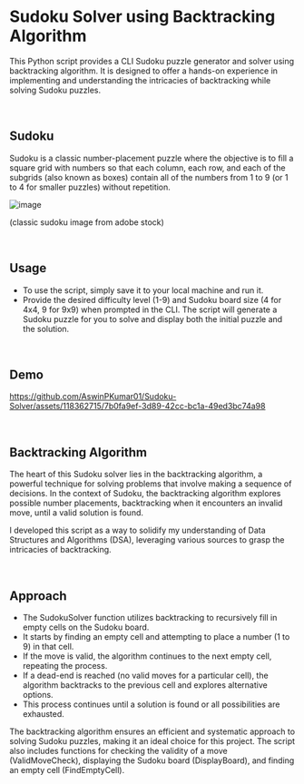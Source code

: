 # Sudoku Solver using Backtracking Algorithm

This Python script provides a CLI Sudoku puzzle generator and solver using backtracking algorithm. It is designed to offer a hands-on experience in implementing and understanding the intricacies of backtracking while solving Sudoku puzzles.

<br/> 

## Sudoku
Sudoku is a classic number-placement puzzle where the objective is to fill a square grid with numbers so that each column, each row, and each of the subgrids (also known as boxes) contain all of the numbers from 1 to 9 (or 1 to 4 for smaller puzzles) without repetition.


![image](https://github.com/AswinPKumar01/Sudoku-Solver/assets/118362715/620bc177-5fbf-4dee-8c13-3e07da108435)

(classic sudoku image from adobe stock)

<br/> 

## Usage
- To use the script, simply save it to your local machine and run it.
- Provide the desired difficulty level (1-9) and Sudoku board size (4 for 4x4, 9 for 9x9) when prompted in the CLI. The script will generate a Sudoku puzzle for you to solve and display both the initial puzzle and the solution.

<br/> 

## Demo

https://github.com/AswinPKumar01/Sudoku-Solver/assets/118362715/7b0fa9ef-3d89-42cc-bc1a-49ed3bc74a98

<br/> 

## Backtracking Algorithm
The heart of this Sudoku solver lies in the backtracking algorithm, a powerful technique for solving problems that involve making a sequence of decisions. In the context of Sudoku, the backtracking algorithm explores possible number placements, backtracking when it encounters an invalid move, until a valid solution is found.

I developed this script as a way to solidify my understanding of Data Structures and Algorithms (DSA), leveraging various sources to grasp the intricacies of backtracking. 

<br/> 

## Approach

- The SudokuSolver function utilizes backtracking to recursively fill in empty cells on the Sudoku board.
- It starts by finding an empty cell and attempting to place a number (1 to 9) in that cell.
- If the move is valid, the algorithm continues to the next empty cell, repeating the process.
- If a dead-end is reached (no valid moves for a particular cell), the algorithm backtracks to the previous cell and explores alternative options.
- This process continues until a solution is found or all possibilities are exhausted.

The backtracking algorithm ensures an efficient and systematic approach to solving Sudoku puzzles, making it an ideal choice for this project. The script also includes functions for checking the validity of a move (ValidMoveCheck), displaying the Sudoku board (DisplayBoard), and finding an empty cell (FindEmptyCell).

